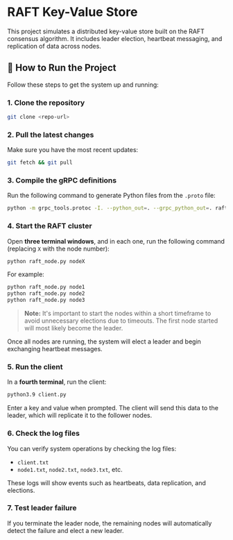 # RAFT Key-Value Store

This project simulates a distributed key-value store built on the RAFT consensus algorithm. It includes leader election, heartbeat messaging, and replication of data across nodes.

## 🚀 How to Run the Project

Follow these steps to get the system up and running:

### 1. Clone the repository

```bash
git clone <repo-url>
```

### 2. Pull the latest changes

Make sure you have the most recent updates:

```bash
git fetch && git pull
```

### 3. Compile the gRPC definitions

Run the following command to generate Python files from the `.proto` file:

```bash
python -m grpc_tools.protoc -I. --python_out=. --grpc_python_out=. raft.proto
```

### 4. Start the RAFT cluster

Open **three terminal windows**, and in each one, run the following command (replacing `X` with the node number):

```bash
python raft_node.py nodeX
```

For example:

```bash
python raft_node.py node1
python raft_node.py node2
python raft_node.py node3
```

> **Note:** It's important to start the nodes within a short timeframe to avoid unnecessary elections due to timeouts. The first node started will most likely become the leader.

Once all nodes are running, the system will elect a leader and begin exchanging heartbeat messages.

### 5. Run the client

In a **fourth terminal**, run the client:

```bash
python3.9 client.py
```

Enter a key and value when prompted. The client will send this data to the leader, which will replicate it to the follower nodes.

### 6. Check the log files

You can verify system operations by checking the log files:

- `client.txt`
- `node1.txt`, `node2.txt`, `node3.txt`, etc.

These logs will show events such as heartbeats, data replication, and elections.

### 7. Test leader failure

If you terminate the leader node, the remaining nodes will automatically detect the failure and elect a new leader.
